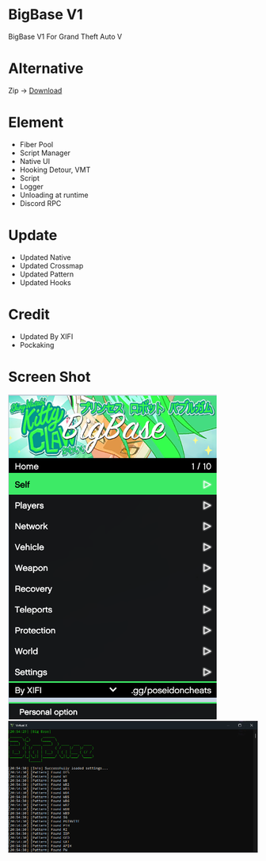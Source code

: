 # BigBase V1
BigBase V1 For Grand Theft Auto V

# Alternative
Zip -> [Download](https://cdn.discordapp.com/attachments/1062352013754650628/1251455593219227658/BigBase_V1_Updated.zip?ex=666ea458&is=666d52d8&hm=5b4571e9dfdb21ddd544e060ec052215991066099175c19a13acd1d57aa571e4&)

# Element

- Fiber Pool
- Script Manager
- Native UI
- Hooking Detour, VMT
- Script
- Logger
- Unloading at runtime
- Discord RPC
# Update

- Updated Native
- Updated Crossmap
- Updated Pattern
- Updated Hooks

# Credit
- Updated By XIFI
- Pockaking

# Screen Shot

![](mainmenu.png)
![](consolelog.png)
